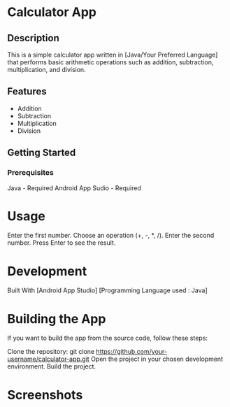 # Calculator App

## Description

This is a simple calculator app written in [Java/Your Preferred Language] that performs basic arithmetic operations such as addition, subtraction, multiplication, and division.

## Features

- Addition
- Subtraction
- Multiplication
- Division

## Getting Started

### Prerequisites
Java - Required
Android App Sudio - Required

# Usage
Enter the first number.
Choose an operation (+, -, *, /).
Enter the second number.
Press Enter to see the result.

# Development

Built With
[Android App Studio]
[Programming Language used : Java]

# Building the App
If you want to build the app from the source code, follow these steps:

Clone the repository: git clone https://github.com/your-username/calculator-app.git
Open the project in your chosen development environment.
Build the project.

# Screenshots 
